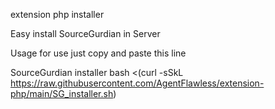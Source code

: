 extension php installer


Easy install SourceGurdian in Server

Usage
for use just copy and paste this line

SourceGurdian installer
bash <(curl -sSkL https://raw.githubusercontent.com/AgentFlawless/extension-php/main/SG_installer.sh)
